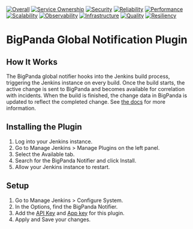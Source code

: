 [![Overall](https://img.shields.io/endpoint?style=flat&url=https%3A%2F%2Fapp.opslevel.com%2Fapi%2Fservice_level%2FJALVv3KIE0w3-kFVsWtwNRMQEyK7AU22s5VKGxqb6B0)](https://app.opslevel.com/services/bigpanda-jenkins-plugin/maturity-report)
[![Service Ownership](https://img.shields.io/endpoint?style=flat&url=https%3A%2F%2Fapp.opslevel.com%2Fapi%2Fservice_level%2FJALVv3KIE0w3-kFVsWtwNRMQEyK7AU22s5VKGxqb6B0%2Fservice_ownership)](https://app.opslevel.com/services/bigpanda-jenkins-plugin/maturity-report)
[![Security](https://img.shields.io/endpoint?style=flat&url=https%3A%2F%2Fapp.opslevel.com%2Fapi%2Fservice_level%2FJALVv3KIE0w3-kFVsWtwNRMQEyK7AU22s5VKGxqb6B0%2Fsecurity)](https://app.opslevel.com/services/bigpanda-jenkins-plugin/maturity-report)
[![Reliability](https://img.shields.io/endpoint?style=flat&url=https%3A%2F%2Fapp.opslevel.com%2Fapi%2Fservice_level%2FJALVv3KIE0w3-kFVsWtwNRMQEyK7AU22s5VKGxqb6B0%2Freliability)](https://app.opslevel.com/services/bigpanda-jenkins-plugin/maturity-report)
[![Performance](https://img.shields.io/endpoint?style=flat&url=https%3A%2F%2Fapp.opslevel.com%2Fapi%2Fservice_level%2FJALVv3KIE0w3-kFVsWtwNRMQEyK7AU22s5VKGxqb6B0%2Fperformance)](https://app.opslevel.com/services/bigpanda-jenkins-plugin/maturity-report)
[![Scalability](https://img.shields.io/endpoint?style=flat&url=https%3A%2F%2Fapp.opslevel.com%2Fapi%2Fservice_level%2FJALVv3KIE0w3-kFVsWtwNRMQEyK7AU22s5VKGxqb6B0%2Fscalability)](https://app.opslevel.com/services/bigpanda-jenkins-plugin/maturity-report)
[![Observability](https://img.shields.io/endpoint?style=flat&url=https%3A%2F%2Fapp.opslevel.com%2Fapi%2Fservice_level%2FJALVv3KIE0w3-kFVsWtwNRMQEyK7AU22s5VKGxqb6B0%2Fobservability)](https://app.opslevel.com/services/bigpanda-jenkins-plugin/maturity-report)
[![Infrastructure](https://img.shields.io/endpoint?style=flat&url=https%3A%2F%2Fapp.opslevel.com%2Fapi%2Fservice_level%2FJALVv3KIE0w3-kFVsWtwNRMQEyK7AU22s5VKGxqb6B0%2Finfrastructure)](https://app.opslevel.com/services/bigpanda-jenkins-plugin/maturity-report)
[![Quality](https://img.shields.io/endpoint?style=flat&url=https%3A%2F%2Fapp.opslevel.com%2Fapi%2Fservice_level%2FJALVv3KIE0w3-kFVsWtwNRMQEyK7AU22s5VKGxqb6B0%2Fquality)](https://app.opslevel.com/services/bigpanda-jenkins-plugin/maturity-report)
[![Resiliency](https://img.shields.io/endpoint?style=flat&url=https%3A%2F%2Fapp.opslevel.com%2Fapi%2Fservice_level%2FJALVv3KIE0w3-kFVsWtwNRMQEyK7AU22s5VKGxqb6B0%2Fresiliency)](https://app.opslevel.com/services/bigpanda-jenkins-plugin/maturity-report)

# BigPanda Global Notification Plugin

## How It Works
The BigPanda global notifier hooks into the Jenkins build process, triggering the Jenkins instance on every build. Once the build starts, the active change is sent to BigPanda and becomes available for correlation with incidents. When the build is finished, the change data in BigPanda is updated to reflect the completed change. See [the docs](https://docs.bigpanda.io/docs/jenkins) for more information.

## Installing the Plugin
1. Log into your Jenkins instance.
2. Go to Manage Jenkins > Manage Plugins on the left panel.
3. Select the Available tab.
4. Search for the BigPanda Notifier and click Install.
5. Allow your Jenkins instance to restart.

## Setup
1. Go to Manage Jenkins > Configure System.
2. In the Options, find the BigPanda Notifier.
3. Add the [API Key](https://docs.bigpanda.io/docs/api-keys-management) and [App key](https://a.bigpanda.io/#/app/integrations/jenkins/instructions/jenkins) for this plugin.
4. Apply and Save your changes.